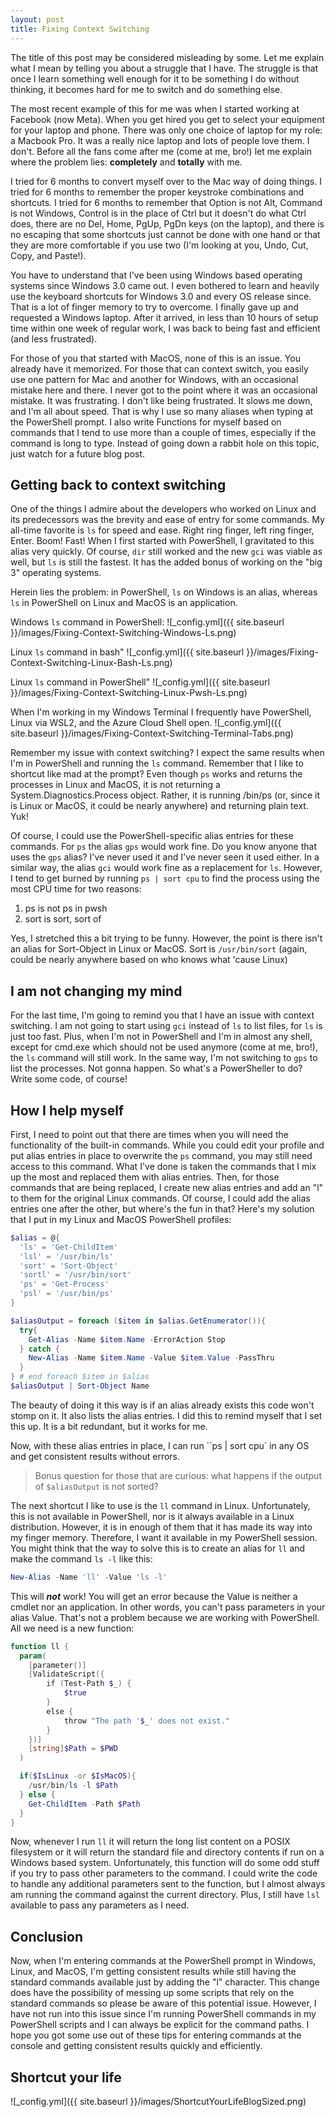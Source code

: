 ```yaml
---
layout: post
title: Fixing Context Switching
---
```


The title of this post may be considered misleading by some.
Let me explain what I mean by telling you about a struggle that I have.
The struggle is that once I learn something well enough for it to be something I
do without thinking, it becomes hard for me to switch and do something else.

The most recent example of this for me was when I started working at Facebook
(now Meta).
When you get hired you get to select your equipment for your laptop and phone.
There was only one choice of laptop for my role: a Macbook Pro.
It was a really nice laptop and lots of people love them.
I don't.
Before all the fans come after me (come at me, bro!) let me explain where the
problem lies:
**completely** and **totally** with me.

I tried for 6 months to convert myself over to the Mac way of doing things.
I tried for 6 months to remember the proper keystroke combinations and shortcuts.
I tried for 6 months to remember that Option is not Alt, Command is not Windows,
Control is in the place of Ctrl but it doesn't do what Ctrl does,
there are no Del, Home, PgUp, PgDn keys (on the laptop),
and there is no escaping that some shortcuts just cannot be done with one hand
or that they are more comfortable if you use two (I'm looking at you, Undo, Cut,
Copy, and Paste!).

You have to understand that I've been using Windows based operating systems since
Windows 3.0 came out.
I even bothered to learn and heavily use the keyboard shortcuts for Windows 3.0
and every OS release since.
That is a lot of finger memory to try to overcome.
I finally gave up and requested a Windows laptop. After it arrived, in less than
10 hours of setup time within one week of regular work, I was back to being fast
and efficient (and less frustrated).

For those of you that started with MacOS, none of this is an issue.
You already have it memorized.
For those that can context switch, you easily use one pattern for Mac and another
for Windows, with an occasional mistake here and there.
I never got to the point where it was an occasional mistake.
It was frustrating.
I don't like being frustrated.
It slows me down, and I'm all about speed.
That is why I use so many aliases when typing at the PowerShell prompt.
I also write Functions for myself based on commands that I tend to use more than
a couple of times, especially if the command is long to type.
Instead of going down a rabbit hole on this topic, just watch for a future blog post.

## Getting back to context switching

One of the things I admire about the developers who worked on Linux and its predecessors
was the brevity and ease of entry for some commands.
My all-time favorite is `ls` for speed and ease.
Right ring finger, left ring finger, Enter.
Boom! Fast!
When I first started with PowerShell, I gravitated to this alias very quickly.
Of course, `dir` still worked and the new `gci` was viable as well, but `ls` is still the fastest.
It has the added bonus of working on the "big 3" operating systems.

Herein lies the problem: in PowerShell, `ls` on Windows is an alias,
whereas `ls` in PowerShell on Linux and MacOS is an application.

Windows `ls` command in PowerShell:
![_config.yml]({{ site.baseurl }}/images/Fixing-Context-Switching-Windows-Ls.png)

Linux `ls` command in bash"
![_config.yml]({{ site.baseurl }}/images/Fixing-Context-Switching-Linux-Bash-Ls.png)

Linux `ls` command in PowerShell"
![_config.yml]({{ site.baseurl }}/images/Fixing-Context-Switching-Linux-Pwsh-Ls.png)

When I'm working in my Windows Terminal I frequently have PowerShell, Linux via
WSL2, and the Azure Cloud Shell open.
![_config.yml]({{ site.baseurl }}/images/Fixing-Context-Switching-Terminal-Tabs.png)

Remember my issue with context switching?
I expect the same results when I'm in PowerShell and running the `ls` command.
Remember that I like to shortcut like mad at the prompt?
Even though `ps` works and returns the processes in Linux and MacOS, it is not
returning a System.Diagnostics.Process object.
Rather, it is running /bin/ps (or, since it is Linux or MacOS, it could be
nearly anywhere) and returning plain text. Yuk!

Of course, I could use the PowerShell-specific alias entries for these commands.
For `ps` the alias `gps` would work fine.
Do you know anyone that uses the `gps` alias?
I've never used it and I've never seen it used either.
In a similar way, the alias `gci` would work fine as a replacement for `ls`.
However, I tend to get burned by running `ps | sort cpu` to find the process
using the most CPU time for two reasons:

1. ps is not ps in pwsh
1. sort is sort, sort of

Yes, I stretched this a bit trying to be funny.
However, the point is there isn't an alias for Sort-Object in Linux or MacOS.
Sort is `/usr/bin/sort`
(again, could be nearly anywhere based on who knows what 'cause Linux)

## I am not changing my mind

For the last time, I'm going to remind you that I have an issue with context switching.
I am not going to start using `gci` instead of `ls` to list files,
for `ls` is just too fast.
Plus, when I'm not in PowerShell and I'm in almost any shell,
except for cmd.exe which should not be used anymore (come at me, bro!),
the `ls` command will still work.
In the same way, I'm not switching to `gps` to list the processes.
Not gonna happen.
So what's a PowerSheller to do?
Write some code, of course!

## How I help myself

First, I need to point out that there are times when you will need the functionality
of the built-in commands.
While you could edit your profile and put alias entries in place to overwrite the `ps`
command, you may still need access to this command.
What I've done is taken the commands that I mix up the most and replaced them
with alias entries.
Then, for those commands that are being replaced, I create new alias entries and
add an "l" to them for the original Linux commands.
Of course, I could add the alias entries one after the other,
but where's the fun in that?
Here's my solution that I put in my Linux and MacOS PowerShell profiles:

```powershell
$alias = @{
  'ls' = 'Get-ChildItem'
  'lsl' = '/usr/bin/ls'
  'sort' = 'Sort-Object'
  'sortl' = '/usr/bin/sort'
  'ps' = 'Get-Process'
  'psl' = '/usr/bin/ps'
}

$aliasOutput = foreach ($item in $alias.GetEnumerator()){
  try{
    Get-Alias -Name $item.Name -ErrorAction Stop
  } catch {
    New-Alias -Name $item.Name -Value $item.Value -PassThru
  }
} # end foreach $item in $alias
$aliasOutput | Sort-Object Name
```

The beauty of doing it this way is if an alias already exists this code won't
stomp on it.
It also lists the alias entries.
I did this to remind myself that I set this up.
It is a bit redundant, but it works for me.

Now, with these alias entries in place, I can run ``ps | sort cpu` in any OS and
get consistent results without errors.

> Bonus question for those that are curious: what happens if the output of
`$aliasOutput` is not sorted?

The next shortcut I like to use is the `ll` command in Linux.
Unfortunately, this is not available in PowerShell, nor is it always available
in a Linux distribution.
However, it is in enough of them that it has made its way into my finger memory.
Therefore, I want it available in my PowerShell session.
You might think that the way to solve this is to create an alias for `ll` and
make the command `ls -l` like this:

```powershell
New-Alias -Name 'll' -Value 'ls -l'
```

This will ***not*** work! You will get an error because the Value is neither a
cmdlet nor an application.
In other words, you can't pass parameters in your alias Value.
That's not a problem because we are working with PowerShell.
All we need is a new function:

```powershell
function ll {
  param(
    [parameter()]
    [ValidateScript({
        if (Test-Path $_) {
            $true
        }
        else {
            throw "The path '$_' does not exist."
        }
    })]
    [string]$Path = $PWD
  )

  if($IsLinux -or $IsMacOS){
    /usr/bin/ls -l $Path
  } else {
    Get-ChildItem -Path $Path
  }
}
```

Now, whenever I run `ll` it will return the long list content on a POSIX filesystem
or it will return the standard file and directory contents if run on a Windows based
system.
Unfortunately, this function will do some odd stuff if you try to pass other
parameters to the command.
I could write the code to handle any additional parameters sent to the function,
but I almost always am running the command against the current directory.
Plus, I still have `lsl` available to pass any parameters as I need.

## Conclusion

Now, when I'm entering commands at the PowerShell prompt in Windows, Linux, and
MacOS, I'm getting consistent results while still having the standard commands
available just by adding the "l" character.
This change does have the possibility of messing up some scripts that rely on the
standard commands so please be aware of this potential issue.
However, I have not run into this issue since I'm running PowerShell commands
in my PowerShell scripts and I can always be explicit for the command paths.
I hope you got some use out of these tips for entering commands at the console
and getting consistent results quickly and efficiently.

## Shortcut your life

![_config.yml]({{ site.baseurl }}/images/ShortcutYourLifeBlogSized.png)
